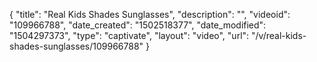 {
    "title": "Real Kids Shades Sunglasses",
    "description": "",
    "videoid": "109966788",
    "date_created": "1502518377",
    "date_modified": "1504297373",
    "type": "captivate",
    "layout": "video",
    "url": "\/v\/real-kids-shades-sunglasses\/109966788"
}